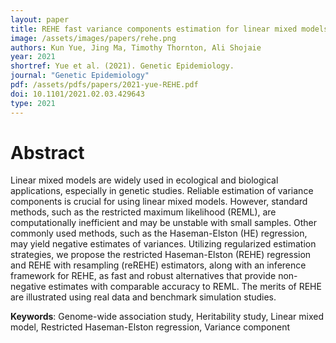 ```yaml
---
layout: paper
title: REHE fast variance components estimation for linear mixed models
image: /assets/images/papers/rehe.png
authors: Kun Yue, Jing Ma, Timothy Thornton, Ali Shojaie 
year: 2021
shortref: Yue et al. (2021). Genetic Epidemiology.
journal: "Genetic Epidemiology"
pdf: /assets/pdfs/papers/2021-yue-REHE.pdf
doi: 10.1101/2021.02.03.429643
type: 2021
---
```


# Abstract

Linear mixed models are widely used in ecological and biological applications, especially in genetic studies. Reliable estimation of variance components is crucial for using linear mixed models. However, standard methods, such as the restricted maximum likelihood (REML), are computationally inefficient and may be unstable with small samples. Other commonly used methods, such as the Haseman-Elston (HE) regression, may yield negative estimates of variances. Utilizing regularized estimation strategies, we propose the restricted Haseman-Elston (REHE) regression and REHE with resampling (reREHE) estimators, along with an inference framework for REHE, as fast and robust alternatives that provide non-negative estimates with comparable accuracy to REML. The merits of REHE are illustrated using real data and benchmark simulation studies.

**Keywords**: Genome-wide association study, Heritability study, Linear mixed model, Restricted Haseman-Elston
regression, Variance component

